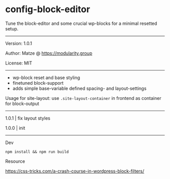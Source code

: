 # config-block-editor

Tune the block-editor and some crucial wp-blocks for a minimal resetted setup.

---

Version: 1.0.1

Author: Matze @ https://modularity.group

License: MIT

---

- wp-block reset and base styling
- finetuned block-support
- adds simple base-variable defined spacing- and layout-settings

Usage for site-layout: use `.site-layout-container` in frontend as container for block-output

---

1.0.1 | fix layout styles

1.0.0 | init

---

Dev

`npm install && npm run build`

Resource

https://css-tricks.com/a-crash-course-in-wordpress-block-filters/
